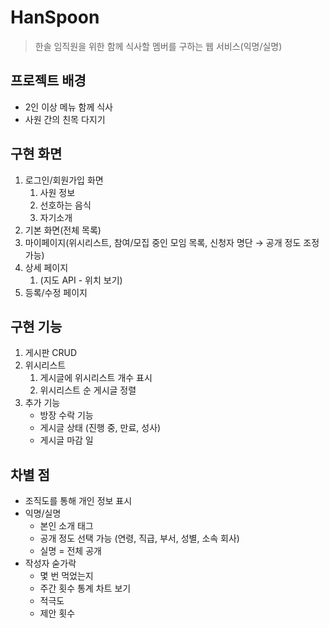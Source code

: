 # HanSpoon

> 한솔 임직원을 위한 함께 식사할 멤버를 구하는 웹 서비스(익명/실명)
> 

## 프로젝트 배경

- 2인 이상 메뉴 함께 식사
- 사원 간의 친목 다지기

## 구현 화면

1. 로그인/회원가입 화면
    1. 사원 정보
    2. 선호하는 음식
    3. 자기소개
2. 기본 화면(전체 목록)
3. 마이페이지(위시리스트, 참여/모집 중인 모임 목록, 신청자 명단 → 공개 정도 조정 가능)
4. 상세 페이지
    1. (지도 API - 위치 보기)
5. 등록/수정 페이지

## 구현 기능

1. 게시판 CRUD
2. 위시리스트
    1. 게시글에 위시리스트 개수 표시
    2. 위시리스트 순 게시글 정렬
3. 추가 기능
    - 방장 수락 기능
    - 게시글 상태 (진행 중, 만료, 성사)
    - 게시글 마감 일

## 차별 점

- 조직도를 통해 개인 정보 표시
- 익명/실명
    - 본인 소개 태그
    - 공개 정도 선택 가능 (연령, 직급, 부서, 성별, 소속 회사)
    - 실명 = 전체 공개
- 작성자 숟가락
    - 몇 번 먹었는지
    - 주간 횟수 통계 차트 보기
    - 적극도
    - 제안 횟수
